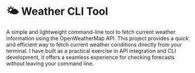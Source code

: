 # 🌤️ Weather CLI Tool

A simple and lightweight command-line tool to fetch current weather information using the OpenWeatherMap API.
This project provides a quick and efficient way to fetch current weather conditions directly from your terminal. I have built as a practical exercise in API integration and CLI development, it offers a seamless experience for checking forecasts without leaving your command line.